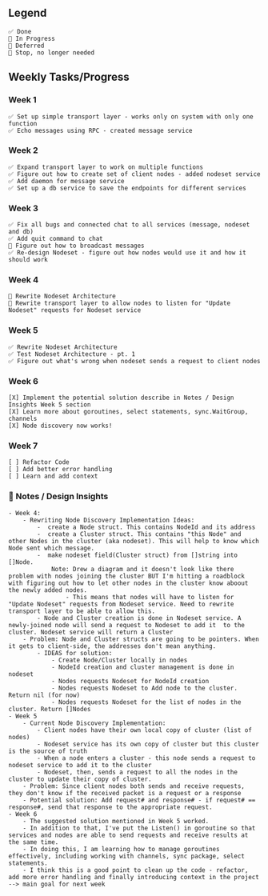## Legend
    ✅ Done 
    🚧 In Progress
    🔁 Deferred
    🛑 Stop, no longer needed

## Weekly Tasks/Progress

### Week 1
    ✅ Set up simple transport layer - works only on system with only one function 
    ✅ Echo messages using RPC - created message service

### Week 2
    ✅ Expand transport layer to work on multiple functions
    ✅ Figure out how to create set of client nodes - added nodeset service
    ✅ Add daemon for message service
    ✅ Set up a db service to save the endpoints for different services 

### Week 3
    ✅ Fix all bugs and connected chat to all services (message, nodeset and db)
    ✅ Add quit command to chat
    🔁 Figure out how to broadcast messages 
    ✅ Re-design Nodeset - figure out how nodes would use it and how it should work
           
### Week 4
    🚧 Rewrite Nodeset Architecture 
    🛑 Rewrite transport layer to allow nodes to listen for "Update Nodeset" requests for Nodeset service

### Week 5
    ✅ Rewrite Nodeset Architecture
    ✅ Test Nodeset Architecture - pt. 1
    ✅ Figure out what's wrong when nodeset sends a request to client nodes
### Week 6
    [X] Implement the potential solution describe in Notes / Design Insights Week 5 section
    [X] Learn more about goroutines, select statements, sync.WaitGroup, channels
    [X] Node discovery now works!
### Week 7
    [ ] Refactor Code
    [ ] Add better error handling
    [ ] Learn and add context
<!-- [ ] Refactor RPC -->
<!-- [ ] Test program's functionality    -->
<!-- [ ] Add vector clocks for causality -->
<!-- [ ] Test vector clocks (simulate real-life node connection)  -->

### 💭 Notes / Design Insights
    - Week 4:
        - Rewriting Node Discovery Implementation Ideas:
            -  create a Node struct. This contains NodeId and its address
            -  create a Cluster struct. This contains "this Node" and other Nodes in the cluster (aka nodeset). This will help to know which Node sent which message.
            -  make nodeset field(Cluster struct) from []string into []Node.    
                Note: Drew a diagram and it doesn't look like there problem with nodes joining the cluster BUT I'm hitting a roadblock with figuring out how to let other nodes in the cluster know aboout the newly added nodes.
                    - This means that nodes will have to listen for "Update Nodeset" requests from Nodeset service. Need to rewrite transport layer to be able to allow this.
            - Node and Cluster creation is done in Nodeset service. A newly-joined node will send a request to Nodeset to add it  to the cluster. Nodeset service will return a Cluster
        - Problem: Node and Cluster structs are going to be pointers. When it gets to client-side, the addresses don't mean anything.
            - IDEAS for solution:
                - Create Node/Cluster locally in nodes
                - NodeId creation and cluster management is done in nodeset
                - Nodes requests Nodeset for NodeId creation
                - Nodes requests Nodeset to Add node to the cluster. Return nil (for now)
                - Nodes requests Nodeset for the list of nodes in the cluster. Return []Nodes
    - Week 5
        - Current Node Discovery Implementation:
            - Client nodes have their own local copy of cluster (list of nodes)
            - Nodeset service has its own copy of cluster but this cluster is the source of truth
            - When a node enters a cluster - this node sends a request to nodeset service to add it to the cluster
            - Nodeset, then, sends a request to all the nodes in the cluster to update their copy of cluster.
        - Problem: Since client nodes both sends and receive requests, they don't know if the received packet is a request or a response
        - Potential solution: Add request# and response# - if request# == response#, send that response to the appropriate request.
    - Week 6
        - The suggested solution mentioned in Week 5 worked. 
        - In addition to that, I've put the Listen() in goroutine so that services and nodes are able to send requests and receive results at the same time. 
        - In doing this, I am learning how to manage goroutines effectively, including working with channels, sync package, select statements.
        - I think this is a good point to clean up the code - refactor, add more error handling and finally introducing context in the project --> main goal for next week
<!-- #### Learning Goals
    - Implement RPC from scratch. Learn more about: 
        - client stub
        - server stub
        - RPC mechanism
    - Broadcast message to client node cluster. Learn more about:
        - transport protocol
    - Add context to the application. Learn more about:
        - Contexts
    - Add vector clocks. Learn more about:
        - causal events -->